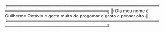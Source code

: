   ╔══════════════════════════════════════════════════════════════════════════════════╗
  ╠ Ola meu nome é Guilherme Octávio e gosto muito de progamar e gosto e pensar alto ╣
  ╚══════════════════════════════════════════════════════════════════════════════════╝
